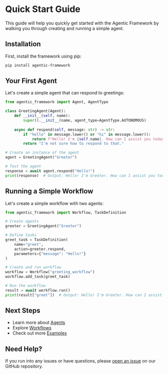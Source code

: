 # Quick Start Guide

This guide will help you quickly get started with the Agentic Framework by walking you through creating and running a simple agent.

## Installation

First, install the framework using pip:

```bash
pip install agentic-framework
```

## Your First Agent

Let's create a simple agent that can respond to greetings:

```python
from agentic_framework import Agent, AgentType

class GreetingAgent(Agent):
    def __init__(self, name):
        super().__init__(name, agent_type=AgentType.AUTONOMOUS)
    
    async def respond(self, message: str) -> str:
        if "hello" in message.lower() or "hi" in message.lower():
            return f"Hello! I'm {self.name}. How can I assist you today?"
        return "I'm not sure how to respond to that."

# Create an instance of the agent
agent = GreetingAgent("Greeter")

# Test the agent
response = await agent.respond("Hello!")
print(response)  # Output: Hello! I'm Greeter. How can I assist you today?
```

## Running a Simple Workflow

Let's create a simple workflow with two agents:

```python
from agentic_framework import Workflow, TaskDefinition

# Create agents
greeter = GreetingAgent("Greeter")

# Define tasks
greet_task = TaskDefinition(
    name="greet",
    action=greeter.respond,
    parameters={"message": "Hello!"}
)

# Create and run workflow
workflow = Workflow("greeting_workflow")
workflow.add_task(greet_task)

# Run the workflow
result = await workflow.run()
print(result["greet"])  # Output: Hello! I'm Greeter. How can I assist you today?
```

## Next Steps

- Learn more about [Agents](../concepts/agents.md)
- Explore [Workflows](../concepts/workflows.md)
- Check out more [Examples](../use_cases/basic/)

## Need Help?

If you run into any issues or have questions, please [open an issue](https://github.com/AnnNaserNabil/Xeo-AGI/issues) on our GitHub repository.
